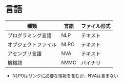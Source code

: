 # 言語

| 種類 | 言語 | ファイル形式 |
| -- | -- | -- |
| プログラミング言語 | NLP | テキスト |
| オブジェクトファイル | NLPO | テキスト |
| アセンブリ言語 | NVA | テキスト |
| 機械語 | NVMC | バイナリ |
- NLPOはリンクに必要な情報を含むが、NVAは含まない  
